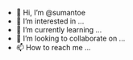 - 👋 Hi, I’m @sumantoe
- 👀 I’m interested in ...
- 🌱 I’m currently learning ...
- 💞️ I’m looking to collaborate on ...
- 📫 How to reach me ...

<!---
sumantoe/sumantoe is a ✨ special ✨ repository because its `README.md` (this file) appears on your GitHub profile.
You can click the Preview link to take a look at your changes.
--->
